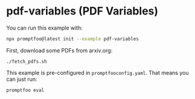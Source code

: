 # pdf-variables (PDF Variables)

You can run this example with:

```bash
npx promptfoo@latest init --example pdf-variables
```

First, download some PDFs from arxiv.org:

```
./fetch_pdfs.sh
```

This example is pre-configured in `promptfooconfig.yaml`. That means you can just run:

```
promptfoo eval
```
